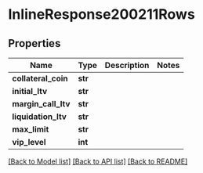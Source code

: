 # InlineResponse200211Rows

## Properties
Name | Type | Description | Notes
------------ | ------------- | ------------- | -------------
**collateral_coin** | **str** |  | 
**initial_ltv** | **str** |  | 
**margin_call_ltv** | **str** |  | 
**liquidation_ltv** | **str** |  | 
**max_limit** | **str** |  | 
**vip_level** | **int** |  | 

[[Back to Model list]](../README.md#documentation-for-models) [[Back to API list]](../README.md#documentation-for-api-endpoints) [[Back to README]](../README.md)

